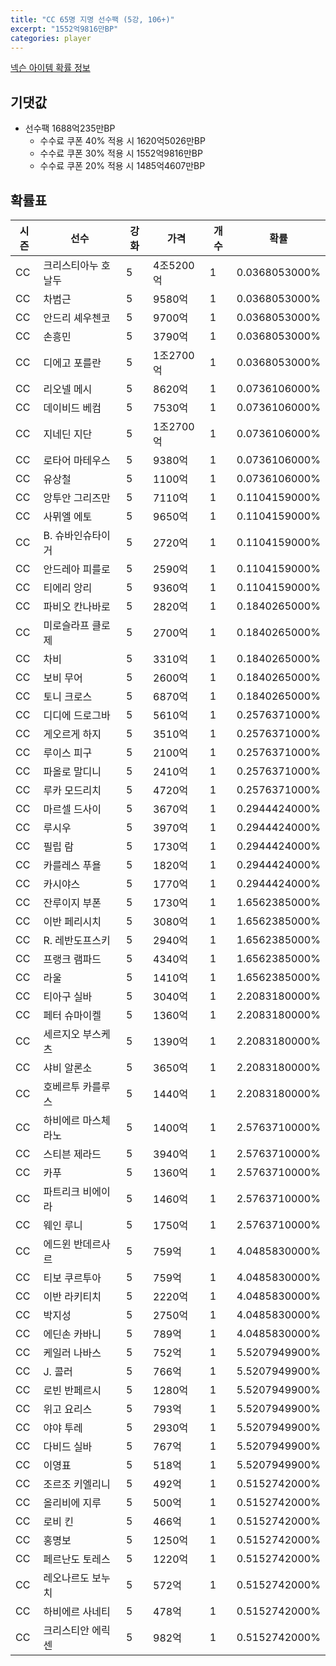 ```yaml
---
title: "CC 65명 지명 선수팩 (5강, 106+)"
excerpt: "1552억9816만BP"
categories: player
---
```

[넥슨 아이템 확률 정보](http://iteminfo.nexon.com/probability/fo4?sn=7354)

## 기댓값
- 선수팩 1688억235만BP
  - 수수료 쿠폰 40% 적용 시 1620억5026만BP
  - 수수료 쿠폰 30% 적용 시 1552억9816만BP
  - 수수료 쿠폰 20% 적용 시 1485억4607만BP


## 확률표

|시즌|선수|강화|가격|개수|확률|
|---|---|---|---|---|---|
|CC|크리스티아누 호날두|5|4조5200억|1|0.0368053000%|
|CC|차범근|5|9580억|1|0.0368053000%|
|CC|안드리 셰우첸코|5|9700억|1|0.0368053000%|
|CC|손흥민|5|3790억|1|0.0368053000%|
|CC|디에고 포를란|5|1조2700억|1|0.0368053000%|
|CC|리오넬 메시|5|8620억|1|0.0736106000%|
|CC|데이비드 베컴|5|7530억|1|0.0736106000%|
|CC|지네딘 지단|5|1조2700억|1|0.0736106000%|
|CC|로타어 마테우스|5|9380억|1|0.0736106000%|
|CC|유상철|5|1100억|1|0.0736106000%|
|CC|앙투안 그리즈만|5|7110억|1|0.1104159000%|
|CC|사뮈엘 에토|5|9650억|1|0.1104159000%|
|CC|B. 슈바인슈타이거|5|2720억|1|0.1104159000%|
|CC|안드레아 피를로|5|2590억|1|0.1104159000%|
|CC|티에리 앙리|5|9360억|1|0.1104159000%|
|CC|파비오 칸나바로|5|2820억|1|0.1840265000%|
|CC|미로슬라프 클로제|5|2700억|1|0.1840265000%|
|CC|차비|5|3310억|1|0.1840265000%|
|CC|보비 무어|5|2600억|1|0.1840265000%|
|CC|토니 크로스|5|6870억|1|0.1840265000%|
|CC|디디에 드로그바|5|5610억|1|0.2576371000%|
|CC|게오르게 하지|5|3510억|1|0.2576371000%|
|CC|루이스 피구|5|2100억|1|0.2576371000%|
|CC|파올로 말디니|5|2410억|1|0.2576371000%|
|CC|루카 모드리치|5|4720억|1|0.2576371000%|
|CC|마르셀 드사이|5|3670억|1|0.2944424000%|
|CC|루시우|5|3970억|1|0.2944424000%|
|CC|필립 람|5|1730억|1|0.2944424000%|
|CC|카를레스 푸욜|5|1820억|1|0.2944424000%|
|CC|카시야스|5|1770억|1|0.2944424000%|
|CC|잔루이지 부폰|5|1730억|1|1.6562385000%|
|CC|이반 페리시치|5|3080억|1|1.6562385000%|
|CC|R. 레반도프스키|5|2940억|1|1.6562385000%|
|CC|프랭크 램파드|5|4340억|1|1.6562385000%|
|CC|라울|5|1410억|1|1.6562385000%|
|CC|티아구 실바|5|3040억|1|2.2083180000%|
|CC|페터 슈마이켈|5|1360억|1|2.2083180000%|
|CC|세르지오 부스케츠|5|1390억|1|2.2083180000%|
|CC|샤비 알론소|5|3650억|1|2.2083180000%|
|CC|호베르투 카를루스|5|1440억|1|2.2083180000%|
|CC|하비에르 마스체라노|5|1400억|1|2.5763710000%|
|CC|스티븐 제라드|5|3940억|1|2.5763710000%|
|CC|카푸|5|1360억|1|2.5763710000%|
|CC|파트리크 비에이라|5|1460억|1|2.5763710000%|
|CC|웨인 루니|5|1750억|1|2.5763710000%|
|CC|에드윈 반데르사르|5|759억|1|4.0485830000%|
|CC|티보 쿠르투아|5|759억|1|4.0485830000%|
|CC|이반 라키티치|5|2220억|1|4.0485830000%|
|CC|박지성|5|2750억|1|4.0485830000%|
|CC|에딘손 카바니|5|789억|1|4.0485830000%|
|CC|케일러 나바스|5|752억|1|5.5207949900%|
|CC|J. 콜러|5|766억|1|5.5207949900%|
|CC|로빈 반페르시|5|1280억|1|5.5207949900%|
|CC|위고 요리스|5|793억|1|5.5207949900%|
|CC|야야 투레|5|2930억|1|5.5207949900%|
|CC|다비드 실바|5|767억|1|5.5207949900%|
|CC|이영표|5|518억|1|5.5207949900%|
|CC|조르조 키엘리니|5|492억|1|0.5152742000%|
|CC|올리비에 지루|5|500억|1|0.5152742000%|
|CC|로비 킨|5|466억|1|0.5152742000%|
|CC|홍명보|5|1250억|1|0.5152742000%|
|CC|페르난도 토레스|5|1220억|1|0.5152742000%|
|CC|레오나르도 보누치|5|572억|1|0.5152742000%|
|CC|하비에르 사네티|5|478억|1|0.5152742000%|
|CC|크리스티안 에릭센|5|982억|1|0.5152742000%|
